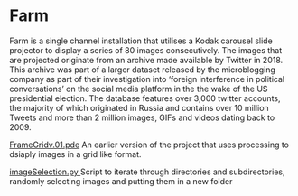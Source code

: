# Farm

Farm is a single channel installation that utilises a Kodak carousel slide projector to display a series of 80 images consecutively. The images that are projected originate from an archive made available by Twitter in 2018. This archive was part of a larger dataset released by the microblogging company as part of their investigation into ‘foreign interference in political conversations’ on the social media platform in the the wake of the US presidential election. The database features over 3,000 twitter accounts, the majority of which originated in Russia and contains over 10 million Tweets and more than 2 million images, GIFs and videos dating back to 2009.


[FrameGridv.01.pde](https://github.com/ArtOfTheWeak/Farm/blob/main/FarmGridV_01.pde) An earlier version of the project that uses processing to dsiaply images in a grid like format. 

[imageSelection.py ](https://github.com/ArtOfTheWeak/Farm/blob/main/imageSelection.py) Script to iterate through directories and subdirectories, randomly selecting images and putting them in a new folder
